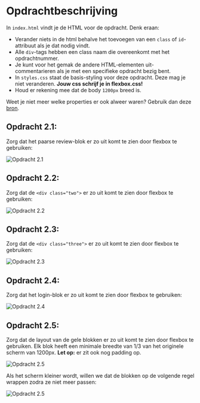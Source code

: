 # Opdrachtbeschrijving
In `index.html` vindt je de HTML voor de opdracht. Denk eraan:
* Verander niets in de html behalve het toevoegen van een `class` of `id`-attribuut als je dat nodig vindt.
* Alle `div`-tags hebben een class naam die overeenkomt met het opdrachtnummer. 
* Je kunt voor het gemak de andere HTML-elementen uit-commentarieren als je met een specifieke opdracht bezig bent.
* In `styles.css` staat de basis-styling voor deze opdracht. Deze mag je niet veranderen. **Jouw css schrijf je in flexbox.css!**
* Houd er rekening mee dat de body `1200px` breed is.

Weet je niet meer welke properties er ook alweer waren? Gebruik dan deze [bron](https://css-tricks.com/snippets/css/a-guide-to-flexbox/).

## Opdracht 2.1:
Zorg dat het paarse review-blok er zo uit komt te zien door flexbox te gebruiken:

![Opdracht 2.1](./assets/one.png "Eindresultaat")

## Opdracht 2.2:
Zorg dat de `<div class="two">` er zo uit komt te zien door flexbox te gebruiken:

![Opdracht 2.2](./assets/two.png "Eindresultaat")

## Opdracht 2.3:
Zorg dat de `<div class="three">` er zo uit komt te zien door flexbox te gebruiken:

![Opdracht 2.3](./assets/three.png "Eindresultaat")

## Opdracht 2.4:
Zorg dat het login-blok er zo uit komt te zien door flexbox te gebruiken:

![Opdracht 2.4](./assets/four.png "Eindresultaat")

## Opdracht 2.5:
Zorg dat de layout van de gele blokken er zo uit komt te zien door flexbox te gebruiken. 
Elk blok heeft een minimale breedte van 1/3 van het originele scherm van 1200px. **Let op:** er zit ook nog padding op. 

![Opdracht 2.5](./assets/five-big.png "Eindresultaat")

Als het scherm kleiner wordt, willen we dat de blokken op de volgende regel wrappen zodra ze niet meer passen:

![Opdracht 2.5](./assets/five-small.png "Eindresultaat")
